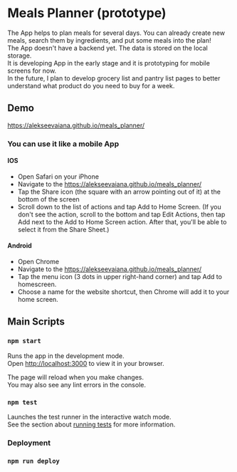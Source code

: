 # Meals Planner (prototype)

The App helps to plan meals for several days.
You can already create new meals, search them by ingredients, and put some meals into the plan!  
The App doesn't have a backend yet. The data is stored on the local storage.  
It is developing App in the early stage and it is prototyping for mobile screens for now.  
In the future, I plan to develop grocery list and pantry list pages to better understand what product do you need to buy for a week.

## Demo

https://alekseevaiana.github.io/meals_planner/

### You can use it like a mobile App

#### IOS

- Open Safari on your iPhone
- Navigate to the https://alekseevaiana.github.io/meals_planner/
- Tap the Share icon (the square with an arrow pointing out of it) at the bottom of the screen
- Scroll down to the list of actions and tap Add to Home Screen. (If you don't see the action, scroll to the bottom and tap Edit Actions, then tap Add next to the Add to Home Screen action. After that, you'll be able to select it from the Share Sheet.)

#### Android

- Open Chrome
- Navigate to the https://alekseevaiana.github.io/meals_planner/
- Tap the menu icon (3 dots in upper right-hand corner) and tap Add to homescreen.
- Choose a name for the website shortcut, then Chrome will add it to your home screen.

## Main Scripts

### `npm start`

Runs the app in the development mode.\
Open [http://localhost:3000](http://localhost:3000) to view it in your browser.

The page will reload when you make changes.\
You may also see any lint errors in the console.

### `npm test`

Launches the test runner in the interactive watch mode.\
See the section about [running tests](https://facebook.github.io/create-react-app/docs/running-tests) for more information.

### Deployment

### `npm run deploy`
